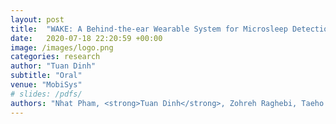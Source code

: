 ```yaml
---
layout: post
title:  "WAKE: A Behind-the-ear Wearable System for Microsleep Detection"
date:   2020-07-18 22:20:59 +00:00
image: /images/logo.png
categories: research
author: "Tuan Dinh"
subtitle: "Oral"
venue: "MobiSys"
# slides: /pdfs/
authors: "Nhat Pham, <strong>Tuan Dinh</strong>, Zohreh Raghebi, Taeho Kim, Nam Bui, Phuc Nguyen, Hoang Truong, Farnoush Banaei-Kashani, Ann Halbower, Thang Dinh, and Tam Vu"
---
```

<!-- [Presented Slides](){:target="_blank"} -->
